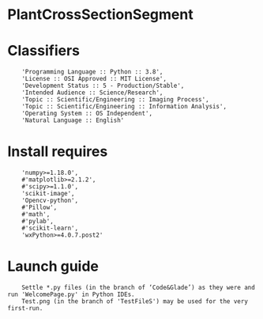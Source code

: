 # PlantCrossSectionSegment

# Classifiers
        'Programming Language :: Python :: 3.8',
        'License :: OSI Approved :: MIT License',
        'Development Status :: 5 - Production/Stable',
        'Intended Audience :: Science/Research',
        'Topic :: Scientific/Engineering :: Imaging Process',
        'Topic :: Scientific/Engineering :: Information Analysis',
        'Operating System :: OS Independent',
        'Natural Language :: English'

# Install requires
        'numpy>=1.18.0',
        #'matplotlib>=2.1.2',
        #'scipy>=1.1.0',
        'scikit-image',
        'Opencv-python',
        #'Pillow',
        #'math',
        #'pylab',
        #'scikit-learn',
        'wxPython>=4.0.7.post2'
        

# Launch guide 
        Settle *.py files (in the branch of ‘Code&Glade’) as they were and run 'WelcomePage.py' in Python IDEs.
        Test.png (in the branch of 'TestFileS') may be used for the very first-run.
